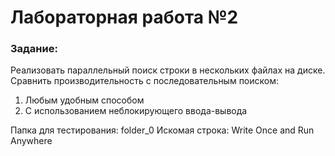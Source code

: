 Лабораторная работа №2
===========
### Задание:
Реализовать параллельный поиск строки в нескольких файлах на диске. Сравнить производительность с последовательным поиском: 
1. Любым удобным способом
2. С использованием неблокирующего ввода-вывода

Папка для тестирования: folder_0
Искомая строка: Write Once and Run Anywhere
